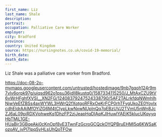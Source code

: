 ```yaml
---
first_name: Liz 
last_name: Shale
description: 
portrait: 
occupation: Palliative Care Worker
employer: 
city: Bradford
province: 
country: United Kingdom
source: https://nursingnotes.co.uk/covid-19-memorial/
birth_date: 
death_date: 
---
```


Liz Shale was a palliative care worker from Bradford.

https://doc-08-2o-mymaps.googleusercontent.com/untrusted/hostedimage/9nb7gqoh124r9m7vlv6orpk97g/uiqsd962o1psu36jdll8kustq0/1587334115250/J_MtAxCZU9tV6vWrHFghfXVSI__XN2FG/12408379247524338790/5AF2TALrkfdqNWmhIhNjwVeEfZBSs4axWYWL3HWrQ2fXotgoRFRxOeKrFCP0rhTFvgUkoZE0YoyIxcdhEIdrAAiMfOYiZG6M4tCIypLkwNxwNUpInQq7qEBzUVJ2TVmU5nWn8JcZJ6aL09piRDXVphweKq1DhzFP2zjJeapHqDIAqKJlHuwlYAEjK5klucUKqyyqHbTMjL1GE-HUaBjr3GBqeAki0cKnOpf8vE3TwnFzGcroGCQckOYQPBruEHMl5q6KWSaKozoAV_jvPl7IpqSyHLsUhQoTFOw